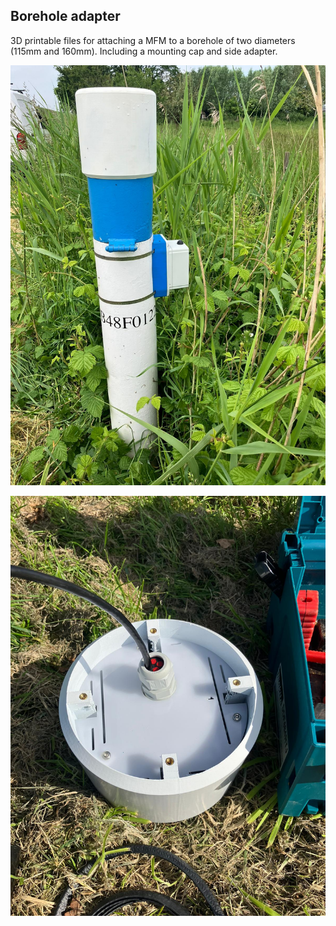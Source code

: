 ## Borehole adapter

3D printable files for attaching a MFM to a borehole of two diameters (115mm and 160mm). Including a mounting cap and side adapter.

![Sideview of a borehole with a MultiFlexMeter attached to it using this adapter](IMG-20240524-WA0001.jpg)

![Assembled but not attached borehole cap view](IMG-20241004-WA0002.jpg)
